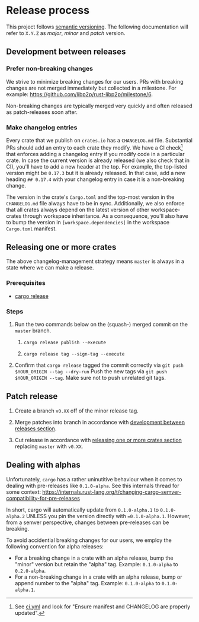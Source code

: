 # Release process

This project follows [semantic versioning](https://semver.org/). The following
documentation will refer to `X.Y.Z` as _major_, _minor_ and _patch_ version.

## Development between releases

### Prefer non-breaking changes

We strive to minimize breaking changes for our users.
PRs with breaking changes are not merged immediately but collected in a milestone.
For example: https://github.com/libp2p/rust-libp2p/milestone/6.

Non-breaking changes are typically merged very quickly and often released as patch-releases soon after.

### Make changelog entries

Every crate that we publish on `crates.io` has a `CHANGELOG.md` file.
Substantial PRs should add an entry to each crate they modify.
We have a CI check[^1] that enforces adding a changelog entry if you modify code in a particular crate.
In case the current version is already released (we also check that in CI), you'll have to add a new header at the top.
For example, the top-listed version might be `0.17.3` but it is already released.
In that case, add a new heading `## 0.17.4` with your changelog entry in case it is a non-breaking change.

The version in the crate's `Cargo.toml` and the top-most version in the `CHANGELOG.md` file always have to be in sync.
Additionally, we also enforce that all crates always depend on the latest version of other workspace-crates through workspace inheritance.
As a consequence, you'll also have to bump the version in `[workspace.dependencies]` in the workspace `Cargo.toml` manifest.

## Releasing one or more crates

The above changelog-management strategy means `master` is always in a state where we can make a release.

### Prerequisites

- [cargo release](https://github.com/crate-ci/cargo-release/)

### Steps

1. Run the two commands below on the (squash-) merged commit on the `master` branch.

    1. `cargo release publish --execute`

    2. `cargo release tag --sign-tag --execute`

2. Confirm that `cargo release` tagged the commit correctly via `git push $YOUR_ORIGIN --tag --dry-run`
   Push the new tags via `git push $YOUR_ORIGIN --tag`.
   Make sure not to push unrelated git tags.

## Patch release

1. Create a branch `v0.XX` off of the minor release tag.

2. Merge patches into branch in accordance with [development between releases section](#development-between-releases).

3. Cut release in accordance with [releasing one or more crates section](#releasing-one-or-more-crates) replacing `master` with `v0.XX`.

## Dealing with alphas

Unfortunately, `cargo` has a rather uninutitive behaviour when it comes to dealing with pre-releases like `0.1.0-alpha`.
See this internals thread for some context: https://internals.rust-lang.org/t/changing-cargo-semver-compatibility-for-pre-releases

In short, cargo will automatically update from `0.1.0-alpha.1` to `0.1.0-alpha.2` UNLESS you pin the version directly with `=0.1.0-alpha.1`.
However, from a semver perspective, changes between pre-releases can be breaking.

To avoid accidential breaking changes for our users, we employ the following convention for alpha releases:

- For a breaking change in a crate with an alpha release, bump the "minor" version but retain the "alpha" tag.
  Example: `0.1.0-alpha` to `0.2.0-alpha`.
- For a non-breaking change in a crate with an alpha release, bump or append number to the "alpha" tag.
  Example: `0.1.0-alpha` to `0.1.0-alpha.1`.

[^1]: See [ci.yml](../.github/workflows/ci.yml) and look for "Ensure manifest and CHANGELOG are properly updated".

